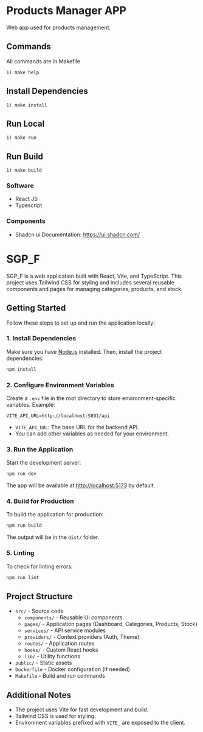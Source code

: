 # Products Manager APP
Web app used for products management.

## Commands ##
All commands are in Makefile
```shell
1) make help
```
## Install Dependencies  ##
```shell
1) make install 
```

## Run Local  ##
```shell
1) make run 
```

## Run Build ##
```shell
1) make build
```

### Software ##
- React JS
- Typescript

### Components ##
- Shadcn ui 
Documentation: https://ui.shadcn.com/

# SGP_F

SGP_F is a web application built with React, Vite, and TypeScript. This project uses Tailwind CSS for styling and includes several reusable components and pages for managing categories, products, and stock.

## Getting Started

Follow these steps to set up and run the application locally:

### 1. Install Dependencies

Make sure you have [Node.js](https://nodejs.org/) installed. Then, install the project dependencies:

```bash
npm install
```

### 2. Configure Environment Variables

Create a `.env` file in the root directory to store environment-specific variables. Example:

```env
VITE_API_URL=http://localhost:5891/api
```

- `VITE_API_URL`: The base URL for the backend API.
- You can add other variables as needed for your environment.

### 3. Run the Application

Start the development server:

```bash
npm run dev
```

The app will be available at [http://localhost:5173](http://localhost:5173) by default.

### 4. Build for Production

To build the application for production:

```bash
npm run build
```

The output will be in the `dist/` folder.

### 5. Linting

To check for linting errors:

```bash
npm run lint
```

## Project Structure

- `src/` - Source code
  - `components/` - Reusable UI components
  - `pages/` - Application pages (Dashboard, Categories, Products, Stock)
  - `services/` - API service modules
  - `providers/` - Context providers (Auth, Theme)
  - `routes/` - Application routes
  - `hooks/` - Custom React hooks
  - `lib/` - Utility functions
- `public/` - Static assets
- `Dockerfile` - Docker configuration (if needed)
- `Makefile` - Build and run commands

## Additional Notes

- The project uses Vite for fast development and build.
- Tailwind CSS is used for styling.
- Environment variables prefixed with `VITE_` are exposed to the client.
